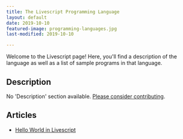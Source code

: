 ```yaml
---
title: The Livescript Programming Language
layout: default
date: 2019-10-10
featured-image: programming-languages.jpg
last-modified: 2019-10-10

---
```


Welcome to the Livescript page! Here, you'll find a description of the language as well as a list of sample programs in that language.

## Description

No 'Description' section available. [Please consider contributing](https://github.com/TheRenegadeCoder/sample-programs-website).

## Articles

- [Hello World in Livescript](https://sampleprograms.io/projects/hello-world/livescript)